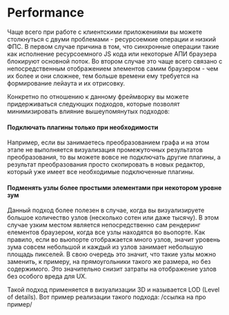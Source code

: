 # Performance

Чаще всего при работе с клиентскими приложениями вы можете столкнуться с двуми проблемами - ресурсоемкие операции и низкий ФПС. В первом случае причина в том, что синхронные операции такие как исполнение ресурсоемного JS кода или некоторые АПИ браузера блокируют основной поток. Во втором случае это чаще всего связано с непосредственным отображением элементов самим браузером - чем их более и они сложнее, тем больше времени ему требуется на формирование лейаута и их отрисовку.

Конкретно по отношению к данному фреймворку вы можете придерживаться следующих подходов, которые позволят минимизировать влияние вышеупомянутых подходов:

#### Подключать плагины только при необходимости

  Например, если вы занимаетесь преобразованием графа и на этом этапе не выполняется визуализация промежуточных результатов преобразования, то вы можете вовсе не подключать другие плагины, а результат преобразования просто скопировать в новых редактор, который уже имеет все необходимые подключенные плагины.


#### Подменять узлы более простыми элементами при некотором уровне зум

  Данный подход более полезен в случае, когда вы визуализируете большое количество узлов (несколько сотен или даже тысячу). В этом случае узким местом является непосредственно сам рендеринг елементов браузером, когда все узлы находятся во вьопорте. Как правило, если во вьюпорте отображается много узлов, значит уровень зума совсем небольшой и каждый из узлов занимает небольшую площадь пикселей. В свою очередь это значит, что такие узлы можно заменить, к примеру, на прямоугольники такого же размера, но без содержимого. Это значительно снизит затраты на отображение узлов без особого вреда для UX.

  Такой подход применяется в визуализации 3D и называется LOD (Level of details). Вот пример реализации такого подхода: /ссылка на про пример/




